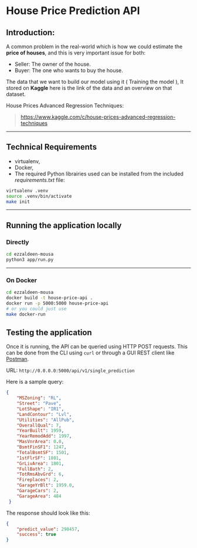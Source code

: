 # House Price Prediction API

## Introduction:
A common problem in the real-world which is how we could estimate the **price of houses**, and this is very important issue for both: 
* Seller: The owner of the house.
* Buyer: The one who wants to buy the house.

The data that we want to build our model using it ( Training the model ), It stored on **Kaggle** here is the link of the data and an overview on that dataset.

House Prices Advanced Regression Techniques:

> https://www.kaggle.com/c/house-prices-advanced-regression-techniques

---

## Technical Requirements
+ virtualenv,
+ Docker,
+ The required Python librairies used can be installed from the included *requirements.txt* file:
```bash
virtualenv .venv
source .venv/bin/activate
make init
```
---

## Running the application locally
### Directly
```bash
cd ezzaldeen-mousa
python3 app/run.py
```
---

### On Docker
```bash
cd ezzaldeen-mousa
docker build -t house-price-api .
docker run -p 5000:5000 house-price-api
# or you could just use
make docker-run
```

## Testing the application
Once it is running, the API can be queried using HTTP POST requests. This can be done from the CLI using `curl` or through a GUI REST client like [Postman](https://www.getpostman.com/).


URL: `http://0.0.0.0:5000/api/v1/single_prediction`

Here is a sample query:
```json
{
    "MSZoning": "RL",
    "Street": "Pave",
    "LotShape": "IR1",
    "LandContour": "Lvl",
    "Utilities": "AllPub",
    "OverallQual": 7,
    "YearBuilt": 1959,
    "YearRemodAdd": 1997,
    "MasVnrArea": 0.0,
    "BsmtFinSF1": 1247,
    "TotalBsmtSF": 1501,
    "1stFlrSF": 1801,
    "GrLivArea": 1801,
    "FullBath": 2,
    "TotRmsAbvGrd": 6,
    "Fireplaces": 2,
    "GarageYrBlt": 1959.0,
    "GarageCars": 2,
    "GarageArea": 484
 }
```

The response should look like this:
```json
{
    "predict_value": 298457,
    "success": true
}
```